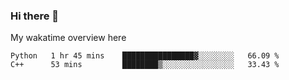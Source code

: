 ### Hi there 👋

<!--
**Jassy930/Jassy930** is a ✨ _special_ ✨ repository because its `README.md` (this file) appears on your GitHub profile.

Here are some ideas to get you started:

- 🔭 I’m currently working on ...
- 🌱 I’m currently learning ...
- 👯 I’m looking to collaborate on ...
- 🤔 I’m looking for help with ...
- 💬 Ask me about ...
- 📫 How to reach me: ...
- 😄 Pronouns: ...
- ⚡ Fun fact: ...
-->

My wakatime overview here
<!--START_SECTION:waka-->
```text
Python   1 hr 45 mins    ████████████████▓░░░░░░░░   66.09 % 
C++      53 mins         ████████▒░░░░░░░░░░░░░░░░   33.43 % 
```
<!--END_SECTION:waka-->
